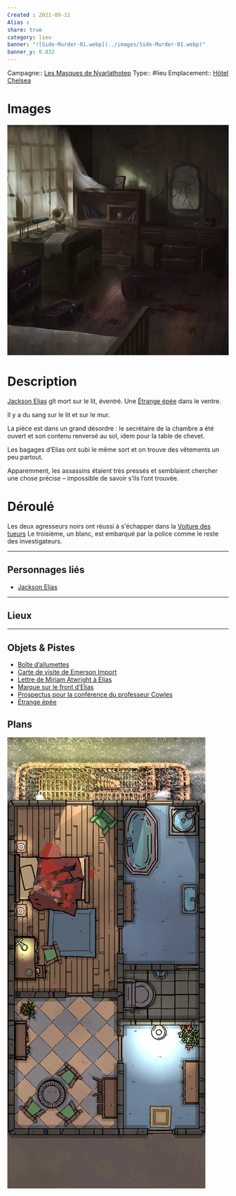 ```yaml
---
Created : 2021-09-11
Alias :
share: true
category: lieu
banner: "![Side-Murder-01.webp](../images/Side-Murder-01.webp)"
banner_y: 0.832
---
```

Campagne:: [Les Masques de Nyarlathotep](../Les%20Masques%20de%20Nyarlathotep.md)
Type:: #lieu
Emplacement:: [Hôtel Chelsea](./H%C3%B4tel%20Chelsea.md)

# Images 

![Side-Murder-01.webp](../images/Side-Murder-01.webp)

# Description

[Jackson Elias](../../Jackson%20Elias.md) gît mort sur le lit, éventré. Une [Étrange épée](../indices/%C3%89trange%20%C3%A9p%C3%A9e.md) dans le ventre.

Il y a du sang sur le lit et sur le mur.

La pièce est dans un grand désordre : le secrétaire de la chambre a été ouvert et son contenu renversé au sol, idem pour la table de chevet.

Les bagages d’Elias ont subi le même sort et on trouve des vêtements un peu partout.

Apparemment, les assassins étaient très pressés et semblaient chercher une chose précise – impossible de savoir s’ils l’ont trouvée.

# Déroulé

Les deux agresseurs noirs ont réussi à s'échapper dans la [Voiture des tueurs](../indices/Voiture%20des%20tueurs.md)
Le troisième, un blanc, est embarqué par la police comme le reste des investigateurs.

***
## Personnages liés
- [Jackson Elias](../../Jackson%20Elias.md)


***
## Lieux

***
## Objets & Pistes
- [Boîte d’allumettes](../indices/Bo%C3%AEte%20d%E2%80%99allumettes.md)
- [Carte de visite de Emerson Import](../indices/Carte%20de%20visite%20de%20Emerson%20Import.md)
- [Lettre de Miriam Atwright à Elias](../indices/Lettre%20de%20Miriam%20Atwright%20%C3%A0%20Elias.md)
- [Marque sur le front d’Elias](../indices/Marque%20sur%20le%20front%20d%E2%80%99Elias.md)
- [Prospectus pour la conférence du professeur Cowles](../indices/Prospectus%20pour%20la%20conf%C3%A9rence%20du%20professeur%20Cowles.md)
- [Étrange épée](../indices/%C3%89trange%20%C3%A9p%C3%A9e.md)

## Plans
![bdrop6d4lwl41.webp](../images/bdrop6d4lwl41.webp)